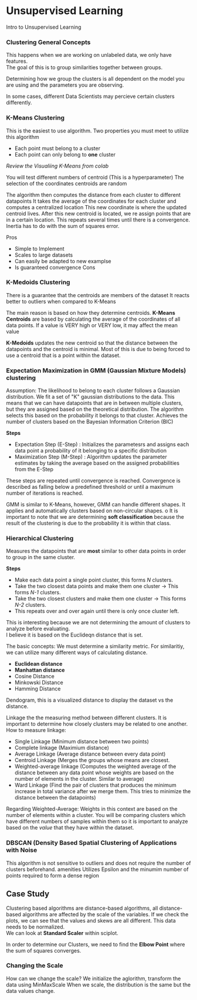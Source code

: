 # Unsupervised Learning
Intro to Unsupervised Learning

### Clustering General Concepts
This happens when we are working on unlabeled data, we only have features.  
The goal of this is to group similarities together between groups.  

Determining how we group the clusters is all dependent on the model you are using and the parameters you are observing.  

In some cases, different Data Scientists may percieve certain clusters differently. 

### K-Means Clustering 
This is the easiest to use algorithm.
Two properties you must meet to utilize this algorithm
- Each point must belong to a cluster
- Each point can only belong to **one** cluster

_Review the Visualiing K-Means from colab_

You will test different numbers of centroid (This is a hyperparameter)
The selection of the coordinates centroids are random

The algorithm then computes the distance from each cluster to different datapoints
It takes the average of the coordinates for each cluster and computes a centralized location
This new coordinate is where the updated centroid lives.
After this new centroid is located, we re assign points that are in a certain location.  This repeats several times until there is a convergence.
Inertia has to do with the sum of squares error.

Pros
- Simple to Implement
- Scales to large datasets
- Can easily be adapted to new examplse
- Is guaranteed convergence
Cons


### K-Medoids Clustering
There is a guarantee that the centroids are members of the dataset
It reacts better to outliers when compared to K-Means

The main reason is based on how they determine centroids. 
**K-Means Centroids** are based by calculating the average of the coordinates of all data points.  If a value is VERY high or VERY low, it may affect the mean value

**K-Medoids** updates the new centroid so that the distance between the datapoints and the centroid is minimal. Most of this is due to being forced to use a centroid that is a point within the dataset.



### Expectation Maximization in GMM (Gaussian Mixture Models) clustering
Assumption: The likelihood to belong to each cluster follows a Gaussian distribution.
We fit a set of "K" gaussian distributions to the data.
This means that we can have datapoints that are in between multiple clusters, but they are assigned based on the theoretical distribution.  The algorithm selects this based on the probability it belongs to that cluster. 
Achieves the number of clusters based on the Bayesian Information Criterion (BIC)

**Steps**
- Expectation Step (E-Step) : Initializes the parametesrs and assigns each data point a probability of it belonging to a specific distribution
- Maximization Step (M-Step) : Algorithm updates the parameter estimates by taking the average based on the assigned probabilities from the E-Step

These steps are repeated until convergence is reached.
Convergence is described as falling below a predefined threshold or until a maximum number of iterations is reached.

GMM is similar to K-Means, however, GMM can handle different shapes.  It applies and automatically clusters based on non-circular shapes.  o
It is important to note that we are determining **soft classification** because the result of the clustering is due to the probability it is within that class.

### Hierarchical Clustering
Measures the datapoints that are **most** similar to other data points in order to group in the same cluster. 

**Steps**
- Make each data point a single point cluster, this forms _N_ clusters.
- Take the two closest data points and make them one cluster -> This forms _N-1_ clusters.
- Take the two closest clusters and make them one cluster -> This forms _N-2_ clusters.
- This repeats over and over again until there is only once cluster left.  

This is interesting because we are not determining the amount of clusters to analyze before evaluating.  
I believe it is based on the Euclideqn distance that is set.

The basic concepts: 
We must determine a similarity metric. 
For similaritiy, we can utilize many different ways of calculating distance.
- **Euclidean distance**
- **Manhattan distance**
- Cosine Distance
- Minkowski Distance
- Hamming Distance

Dendogram, this is a visualized distance to display the dataset vs the distance. 

Linkage the the measuring method between different clusters.  It is important to determine how closely clusters may be related to one another.
How to measure linkage: 
- Single Linkage (Minimum distance between two points)
- Complete linkage (Maximium distance)
- Average Linkage (Average distance between every data point)
- Centroid Linkage (Merges the groups whose means are closest.
- Weighted-average linkage (Computes the weighted average of the distance between any data point whose weights are based on the number of elements in the cluster.  Similar to average)
- Ward Linkage (Find the pair of clusters that produces the minimum increase in total variance after we merge them.  This tries to minimize the distance between the datapoints)

Regarding Weighted-Average: 
Weights in this context are based on the number of elements within a cluster. You will be comparing clusters which have different numbers of samples within them so it is important to analyze based on the _value_ that they have within the dataset.

### DBSCAN (Density Based Spatial Clustering of Applications with Noise
This algorithm is not sensitive to outliers and does not require the number of clusters beforehand.
amenities
Utilizes Epsilon and the minumim number of points required to form a dense region

## Case Study
Clustering based algorithms are distance-based algorithms, all distance-based algorithms are affected by the scale of the variables.  If we check the plots, we can see that the values and skews are all different.  This data needs to be normalized.  
We can look at **Standard Scaler** within sciplot. 

In order to determine our Clusters, we need to find the **Elbow Point** where the sum of squares converges. 

### Changing the Scale
How can we change the scale? 
We initialize the aglorithm, transform the data using MinMaxScale
When we scale, the distribution is the same but the data values change.

